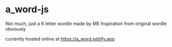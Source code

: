 # a_word-js
Not much, just a 6 letter wordle made by ME
Inspiration from original wordle obviously

currently hosted online at https://a_word.netlify.app
